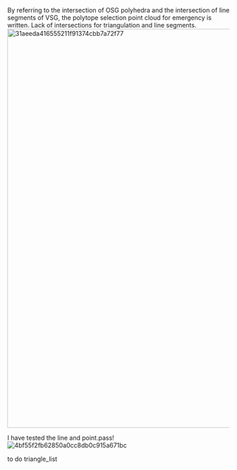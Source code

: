 By referring to the intersection of OSG polyhedra and the intersection of line segments of VSG, the polytope selection point cloud for emergency is written. Lack of intersections for triangulation and line segments.
<img width="906" alt="31aeeda416555211f91374cbb7a72f77" src="https://github.com/zhuzhiyong8679/vsg_polytope/assets/100345032/1e2e968b-322a-4f4a-a533-fc0f0ac1e111">



I have tested the line and point.pass!
![4bf55f2fb62850a0cc8db0c915a671bc](https://github.com/zhuzhiyong8679/vsg_polytope/assets/100345032/f3bc5869-8f05-43a0-bd1b-c1ac4b27e9ec)


to do triangle_list
